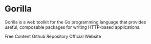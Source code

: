 # Gorilla

Gorilla is a web toolkit for the Go programming language that provides useful, composable packages for writing HTTP-based applications.

<ResourceGroupTitle>Free Content</ResourceGroupTitle>
<BadgeLink colorScheme='yellow' badgeText='Read' href='https://github.com/gorilla'>Github Repository</BadgeLink>
<BadgeLink colorScheme='yellow' badgeText='Read' href='https://www.gorillatoolkit.org/'>Official Website</BadgeLink>
